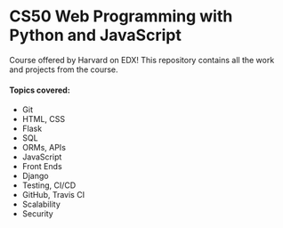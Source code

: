 # CS50 Web Programming with Python and JavaScript
Course offered by Harvard on EDX!
This repository contains all the work and projects from the course.
#### Topics covered:
  - Git
  - HTML, CSS
  - Flask
  - SQL
  - ORMs, APIs
  - JavaScript
  - Front Ends
  - Django
  - Testing, CI/CD
  - GitHub, Travis CI
  - Scalability
  - Security
